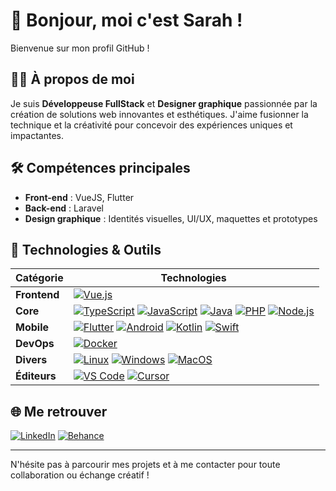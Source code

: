 # 👋 Bonjour, moi c'est Sarah !

Bienvenue sur mon profil GitHub !

## 👩‍💻 À propos de moi

Je suis **Développeuse FullStack** et **Designer graphique** passionnée par la création de solutions web innovantes et esthétiques. J'aime fusionner la technique et la créativité pour concevoir des expériences uniques et impactantes.

## 🛠️ Compétences principales

- **Front-end** : VueJS, Flutter
- **Back-end** : Laravel
- **Design graphique** : Identités visuelles, UI/UX, maquettes et prototypes

## 🧰 Technologies & Outils

| Catégorie    | Technologies                                                                                                                                                                                                                                                                                                                                                                                                                                                                                                                                                                                                                                                                                                 |
| ------------ | ------------------------------------------------------------------------------------------------------------------------------------------------------------------------------------------------------------------------------------------------------------------------------------------------------------------------------------------------------------------------------------------------------------------------------------------------------------------------------------------------------------------------------------------------------------------------------------------------------------------------------------------------------------------------------------------------------------ |
| **Frontend** | [![Vue.js](https://img.shields.io/badge/Vue.js-35495E?style=for-the-badge&logo=vue.js&logoColor=4FC08D)](https://vuejs.org/)                                                                                                                                                                                                                                                                                                                                                                                                                                                                                                                                                                                 |
| **Core**     | [![TypeScript](https://img.shields.io/badge/TypeScript-3178C6?style=for-the-badge&logo=typescript&logoColor=white)](https://www.typescriptlang.org/) [![JavaScript](https://img.shields.io/badge/JavaScript-F7DF1E?style=for-the-badge&logo=javascript&logoColor=black)](https://developer.mozilla.org/fr/docs/Web/JavaScript) [![Java](https://img.shields.io/badge/Java-007396?style=for-the-badge&logo=java&logoColor=white)](https://www.java.com/) [![PHP](https://img.shields.io/badge/PHP-777BB4?style=for-the-badge&logo=php&logoColor=white)](https://www.php.net/) [![Node.js](https://img.shields.io/badge/Node.js-339933?style=for-the-badge&logo=node.js&logoColor=white)](https://nodejs.org/) |
| **Mobile**   | [![Flutter](https://img.shields.io/badge/Flutter-02569B?style=for-the-badge&logo=flutter&logoColor=white)](https://flutter.dev/) [![Android](https://img.shields.io/badge/Android-3DDC84?style=for-the-badge&logo=android&logoColor=white)](https://www.android.com/) [![Kotlin](https://img.shields.io/badge/Kotlin-7F52FF?style=for-the-badge&logo=kotlin&logoColor=white)](https://kotlinlang.org/) [![Swift](https://img.shields.io/badge/Swift-FA7343?style=for-the-badge&logo=swift&logoColor=white)](https://developer.apple.com/swift/)                                                                                                                                                              |
| **DevOps**   | [![Docker](https://img.shields.io/badge/Docker-2496ED?style=for-the-badge&logo=docker&logoColor=white)](https://www.docker.com/)                                                                                                                                                                                                                                                                                                                                                                                                                                                                                                                                                                             |
| **Divers**   | [![Linux](https://img.shields.io/badge/Linux-FCC624?style=for-the-badge&logo=linux&logoColor=black)](https://www.linux.org/) [![Windows](https://img.shields.io/badge/Windows-0078D6?style=for-the-badge&logo=windows&logoColor=white)](https://www.microsoft.com/fr-fr/windows) [![MacOS](https://img.shields.io/badge/macOS-000000?style=for-the-badge&logo=apple&logoColor=white)](https://www.apple.com/macos/)                                                                                                                                                                                                                                                                                          |
| **Éditeurs** | [![VS Code](https://img.shields.io/badge/VS_Code-007ACC?style=for-the-badge&logo=visual-studio-code&logoColor=white)](https://code.visualstudio.com/) [![Cursor](https://img.shields.io/badge/Cursor-000000?style=for-the-badge&logo=cursor&logoColor=white)](https://www.cursor.so/)                                                                                                                                                                                                                                                                                                                                                                                                                        |


## 🌐 Me retrouver

[![LinkedIn](https://img.shields.io/badge/LinkedIn-blue?style=for-the-badge&logo=linkedin&logoColor=white)](https://www.linkedin.com/in/sarah-toledo-6190a722b/)
[![Behance](https://img.shields.io/badge/Behance-1769FF?style=for-the-badge&logo=behance&logoColor=white)](https://www.behance.net/sarahtoledo2)

---

N'hésite pas à parcourir mes projets et à me contacter pour toute collaboration ou échange créatif !
